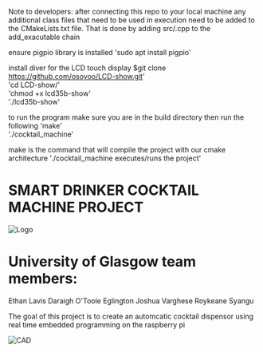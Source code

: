 Note to developers: after connecting this repo to your local machine any additional 
class files that need to be used in execution need to be added to the CMakeLists.txt file. That is done by adding 
src/<filename>.cpp to the add_exacutable chain

ensure pigpio library is installed
'sudo apt install pigpio'  

install diver for the LCD touch display
$git clone https://github.com/osoyoo/LCD-show.git'  
'cd LCD-show/'  
'chmod +x lcd35b-show'  
'./lcd35b-show'  

to run the program make sure you are in the build directory then run the following
'make'  
'./cocktail_machine'  


make is the command that will compile the project with our cmake architecture
'./cocktail_machine executes/runs the project'  


# SMART DRINKER COCKTAIL MACHINE PROJECT  
![Logo]()

# University of Glasgow team members:
Ethan Lavis
Daraigh O'Toole Eglington
Joshua Varghese
Roykeane Syangu

The goal of this project is to create an automcatic cocktail dispensor using real time embedded programming on the raspberry pi

![CAD]()
